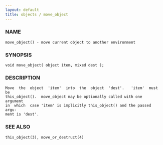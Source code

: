 ```yaml
---
layout: default
title: objects / move_object
---
```


### NAME

    move_object() - move current object to another environment


### SYNOPSIS

    void move_object( object item, mixed dest );


### DESCRIPTION

    Move  the  object  'item'  into  the  object  'dest'.   'item'  must be
    this_object().  move_object may be optionally called with one  argument
    in  which  case 'item' is implicitly this_object() and the passed argu‐
    ment is 'dest'.


### SEE ALSO

    this_object(3), move_or_destruct(4)
